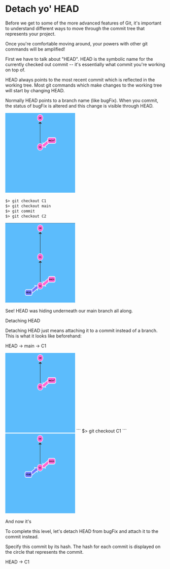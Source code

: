 # Detach yo' HEAD

Before we get to some of the more advanced features of Git, it's important to understand different ways to move through the commit tree that represents your project.

Once you're comfortable moving around, your powers with other git commands will be amplified!

First we have to talk about "HEAD". HEAD is the symbolic name for the currently checked out commit -- it's essentially what commit you're working on top of.

HEAD always points to the most recent commit which is reflected in the working tree. Most git commands which make changes to the working tree will start by changing HEAD.

Normally HEAD points to a branch name (like bugFix). When you commit, the status of bugFix is altered and this change is visible through HEAD.

<img src="pics/task1_1.png" width="220" height="250"/>

```
$> git checkout C1
$> git checkout main
$> git commit
$> git checkout C2
```
<img src="pics/task1_2.png" width="220" height="250"/>

See! HEAD was hiding underneath our main branch all along.

Detaching HEAD

Detaching HEAD just means attaching it to a commit instead of a branch. This is what it looks like beforehand:

HEAD -> main -> C1

<img src="pics/task1_3.png" width="220" height="250"/>
```
$> git checkout C1
```
<img src="pics/task1_4.png" width="220" height="250"/>

And now it's

To complete this level, let's detach HEAD from bugFix and attach it to the commit instead.

Specify this commit by its hash. The hash for each commit is displayed on the circle that represents the commit.


HEAD -> C1
